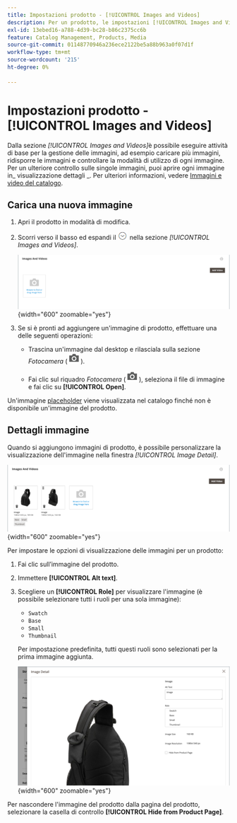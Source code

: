 ```yaml
---
title: Impostazioni prodotto - [!UICONTROL Images and Videos]
description: Per un prodotto, le impostazioni [!UICONTROL Images and Videos] determinano il modo in cui ogni immagine o video viene utilizzato per l'elenco dei prodotti.
exl-id: 13ebed16-a788-4d39-bc28-b86c2375cc6b
feature: Catalog Management, Products, Media
source-git-commit: 01148770946a236ece2122be5a88b963a0f07d1f
workflow-type: tm+mt
source-wordcount: '215'
ht-degree: 0%

---
```


# Impostazioni prodotto - [!UICONTROL Images and Videos]

Dalla sezione _[!UICONTROL Images and Videos]_&#x200B;è possibile eseguire attività di base per la gestione delle immagini, ad esempio caricare più immagini, ridisporre le immagini e controllare la modalità di utilizzo di ogni immagine. Per un ulteriore controllo sulle singole immagini, puoi aprire ogni immagine in_ visualizzazione dettagli _. Per ulteriori informazioni, vedere [Immagini e video del catalogo](catalog-images-video.md).

## Carica una nuova immagine

1. Apri il prodotto in modalità di modifica.

1. Scorri verso il basso ed espandi il ![selettore di espansione](../assets/icon-display-expand.png) nella sezione _[!UICONTROL Images and Videos]_.

   ![Immagini e video](./assets/product-simple-images-videos.png){width="600" zoomable="yes"}

1. Se si è pronti ad aggiungere un&#39;immagine di prodotto, effettuare una delle seguenti operazioni:

   - Trascina un&#39;immagine dal desktop e rilasciala sulla sezione _Fotocamera_ (![icona fotocamera](../assets/icon-camera.png)).

   - Fai clic sul riquadro _Fotocamera_ (![icona fotocamera](../assets/icon-camera.png)), seleziona il file di immagine e fai clic su **[!UICONTROL Open]**.

Un&#39;immagine [placeholder](product-image-config.md#image-placeholders) viene visualizzata nel catalogo finché non è disponibile un&#39;immagine del prodotto.

## Dettagli immagine

Quando si aggiungono immagini di prodotto, è possibile personalizzare la visualizzazione dell&#39;immagine nella finestra _[!UICONTROL Image Detail]_.

![Immagini dei prodotti](./assets/image-video.png){width="600" zoomable="yes"}

Per impostare le opzioni di visualizzazione delle immagini per un prodotto:

1. Fai clic sull’immagine del prodotto.

1. Immettere **[!UICONTROL Alt text]**.

1. Scegliere un **[!UICONTROL Role]** per visualizzare l&#39;immagine (è possibile selezionare tutti i ruoli per una sola immagine):

   - `Swatch`
   - `Base`
   - `Small`
   - `Thumbnail`

   Per impostazione predefinita, tutti questi ruoli sono selezionati per la prima immagine aggiunta.

   ![Dettagli immagine](./assets/product-image-details.png){width="600" zoomable="yes"}

Per nascondere l&#39;immagine del prodotto dalla pagina del prodotto, selezionare la casella di controllo **[!UICONTROL Hide from Product Page]**.
